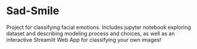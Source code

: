 # Sad-Smile

Project for classifying facial emotions. Includes jupyter notebook exploring dataset and describing modeling process and choices, as well as an interactive Streamlit Web App for classifying your own images!


